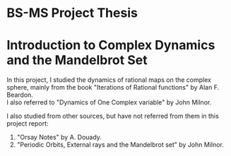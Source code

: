 # BS-MS Project Thesis
# Introduction to Complex Dynamics and the Mandelbrot Set

In this project, I studied the dynamics of rational maps on the complex sphere, mainly from
the book "Iterations of Rational functions" by Alan F. Beardon.  
I also referred to "Dynamics of One Complex variable" by John Milnor.

I also studied from other sources, but have not referred from them in this project report:
1. "Orsay Notes" by A. Douady.
2. "Periodic Orbits, External rays and the Mandelbrot set" by John Milnor.
